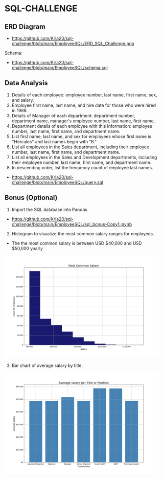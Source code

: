 

# SQL-CHALLENGE

## ERD Diagram
   
   - https://github.com/Krla20/sql-challenge/blob/main/EmployeeSQL/ERD_SQL_Challenge.png

 Schema: 
   
   - https://github.com/Krla20/sql-challenge/blob/main/EmployeeSQL/schema.sql
    
## Data Analysis

1. Details of each employee: employee number, last name, first name, sex, and salary.
2. Employee first name, last name, and hire date for those who were hired in 1986.
3. Details of Manager of each department: department number, department name, manager's employee number, last name, first name.
4. Department details  of each employee with this information: employee number, last name, first name, and department name.
5. List first name, last name, and sex for employees whose first name is "Hercules" and last names begin with "B."
6. List all employees in the Sales department, including their employee number, last name, first name, and department name.
7. List all employees in the Sales and Development departments, including their employee number, last name, first name, and department name.
8. In descending order, list the frequency count of employee last names.

  - https://github.com/Krla20/sql-challenge/blob/main/EmployeeSQL/query.sql

## Bonus (Optional)

1. Import the SQL database into Pandas.

  - https://github.com/Krla20/sql-challenge/blob/main/EmployeeSQL/sql_bonus-Copy1.ipynb

2. Histogram to visualize the most common salary ranges for employees.
  - The the most common salary is between USD $40,000 and USD $50,000 yearly
  
![alt_text](https://github.com/Krla20/sql-challenge/blob/main/EmployeeSQL/Images/Most_Common_Salary.png)

3. Bar chart of average salary by title.

![alt_text](https://github.com/Krla20/sql-challenge/blob/main/EmployeeSQL/Images/Avg_Salary_Title.png?raw=true)
